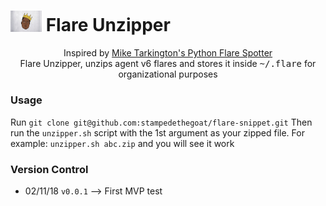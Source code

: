 # <img src="images/biggie.jpeg" width="50"> Flare Unzipper

<p align="center">
  <span>Inspired by <a href="https://github.com/MikeTarkington/flare_spotter">Mike Tarkington's Python Flare Spotter</a></span><br>
  <span>Flare Unzipper, unzips agent v6 flares and stores it inside <kbd>~/.flare</kbd> for organizational purposes </span><br>
</p>

### Usage
Run `git clone git@github.com:stampedethegoat/flare-snippet.git`
Then run the `unzipper.sh` script with the 1st argument as your zipped file.
For example: `unzipper.sh abc.zip` and you will see it work

### Version Control

- 02/11/18 `v0.0.1` --> First MVP test 
